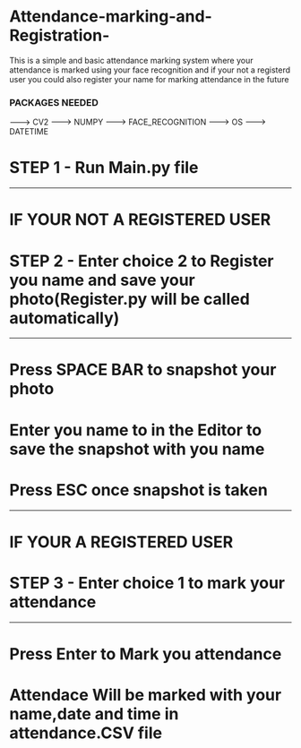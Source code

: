 # Attendance-marking-and-Registration-

This is a simple and basic attendance marking system where your attendance is marked using your face recognition and if your not a registerd user you could also register your name for marking attendance in the future 


### PACKAGES NEEDED ###
---> CV2 
---> NUMPY 
---> FACE_RECOGNITION 
---> OS
---> DATETIME


# STEP 1 - Run Main.py file
--------------------------------------------------------------------------------
# IF YOUR NOT A REGISTERED USER 
# STEP 2 - Enter choice 2 to Register you name and save your photo(Register.py will be called automatically)
--------------------------------------------------------------------------------
# Press SPACE BAR to snapshot your photo 
# Enter you name to in the Editor to save the snapshot with you name 
# Press ESC once snapshot is taken 
--------------------------------------------------------------------------------
# IF YOUR A REGISTERED USER 
# STEP 3 - Enter choice 1 to mark your attendance 
--------------------------------------------------------------------------------
# Press Enter to Mark you attendance
# Attendace Will be marked with your name,date and time in attendance.CSV file
